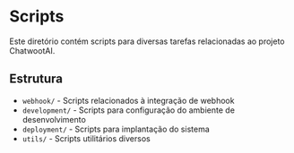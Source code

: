 # Scripts

Este diretório contém scripts para diversas tarefas relacionadas ao projeto ChatwootAI.

## Estrutura

- `webhook/` - Scripts relacionados à integração de webhook
- `development/` - Scripts para configuração do ambiente de desenvolvimento
- `deployment/` - Scripts para implantação do sistema
- `utils/` - Scripts utilitários diversos
